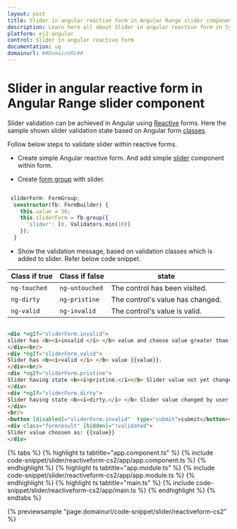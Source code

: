 ```yaml
---
layout: post
title: Slider in angular reactive form in Angular Range slider component | Syncfusion
description: Learn here all about Slider in angular reactive form in Syncfusion Angular Range slider component of Syncfusion Essential JS 2 and more.
platform: ej2-angular
control: Slider in angular reactive form 
documentation: ug
domainurl: ##DomainURL##
---
```


# Slider in angular reactive form in Angular Range slider component

Slider validation can be achieved in Angular using [Reactive](https://angular.io/guide/reactive-forms)
forms. Here the sample shown slider validation state based on Angular form
[classes](https://angular.io/guide/forms#track-control-state-and-validity-with-ngmodel).

Follow below steps to validate slider within reactive forms.

* Create simple Angular reactive form. And add simple
[slider](https://ej2.syncfusion.com/angular/documentation/slider/getting-started.html#types)
component within form.

* Create [form group](https://angular.io/guide/reactive-forms#add-a-formgroup) with slider.

```typescript

 sliderForm: FormGroup;
  constructor(fb: FormBuilder) {
    this.value = 30;
    this.sliderForm = fb.group({
      'slider': [0, Validators.min(10)]
    });
  }

  ```

* Show the validation message, based on validation classes which is added to slider. Refer below code snippet.

| **Class if true** | **Class if false** | **state** |
| --- | --- | --- |
| `ng-touched` | `ng-untouched` |The control has been visited. |
| `ng-dirty` | `ng-pristine` |The control's value has changed. |
| `ng-valid` | `ng-invalid` |The control's value is valid. |

```html

<div *ngIf="sliderForm.invalid">
slider has <b><i>invalid </i> </b> value and choose value greater than 10.
</div><br/>
<div *ngIf="sliderForm.valid">
Slider has <b><i>valid </i> </b> value {{value}}.
</div><br/>
<div *ngIf="sliderForm.pristine">
Slider having state <b><i>pristine.</i></b> Slider value not yet changed by user. <br/>
</div>
<div *ngIf="sliderForm.dirty">
Slider having state <b><i>dirty.</i> </b> Slider value changed by user.
</div>
<br/>
<button [disabled]="sliderForm.invalid"  type="submit">submit</button><br/><br/>
<div class="formresult" [hidden]="!validated">
Slider value choosen as: {{value}}
</div>

```

{% tabs %}
{% highlight ts tabtitle="app.component.ts" %}
{% include code-snippet/slider/reactiveform-cs2/app/app.component.ts %}
{% endhighlight %}
{% highlight ts tabtitle="app.module.ts" %}
{% include code-snippet/slider/reactiveform-cs2/app/app.module.ts %}
{% endhighlight %}
{% highlight ts tabtitle="main.ts" %}
{% include code-snippet/slider/reactiveform-cs2/app/main.ts %}
{% endhighlight %}
{% endtabs %}
  
{% previewsample "page.domainurl/code-snippet/slider/reactiveform-cs2" %}
